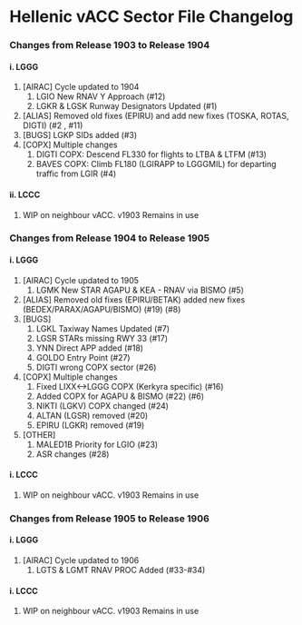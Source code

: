 # Hellenic vACC Sector File Changelog
### Changes from Release 1903 to Release 1904 
#### i. LGGG
1. [AIRAC] Cycle updated to 1904
    1. LGIO New RNAV Y Approach (#12)
    2. LGKR & LGSK Runway Designators Updated (#1)
2. [ALIAS] Removed old fixes (EPIRU) and add new fixes (TOSKA, ROTAS, DIGTI) (#2 , #11)
3. [BUGS] LGKP SIDs added (#3)
4. [COPX] Multiple changes
    1. DIGTI COPX: Descend FL330 for flights to LTBA & LTFM (#13)
    2. BAVES COPX: Climb FL180 (LGIRAPP to LGGGMIL) for departing traffic from LGIR (#4)
#### ii. LCCC
1. WIP on neighbour vACC. v1903 Remains in use

### Changes from Release 1904 to Release 1905 
#### i. LGGG
1. [AIRAC] Cycle updated to 1905
    1. LGMK New STAR AGAPU & KEA - RNAV via BISMO (#5)
2. [ALIAS] Removed old fixes (EPIRU/BETAK) added new fixes (BEDEX/PARAX/AGAPU/BISMO) (#19) (#8)
3. [BUGS] 
    1. LGKL Taxiway Names Updated (#7)
    2. LGSR STARs missing RWY 33 (#17)
    3. YNN Direct APP added (#18)
    4. GOLDO Entry Point (#27)
    5. DIGTI wrong COPX sector (#26)
4. [COPX] Multiple changes
    1. Fixed LIXX<->LGGG COPX (Kerkyra specific) (#16)
    2. Added COPX for AGAPU & BISMO (#22) (#6)
    3. NIKTI (LGKV) COPX changed (#24)
    4. ALTAN (LGSR) removed (#20)
    5. EPIRU (LGKR) removed (#19)
5. [OTHER] 
    1. MALED1B Priority for LGIO (#23)
    2. ASR changes (#28)
#### i. LCCC
1. WIP on neighbour vACC. v1903 Remains in use

### Changes from Release 1905 to Release 1906 
#### i. LGGG
1. [AIRAC] Cycle updated to 1906
    1. LGTS & LGMT RNAV PROC Added (#33-#34)
#### i. LCCC
1. WIP on neighbour vACC. v1903 Remains in use
